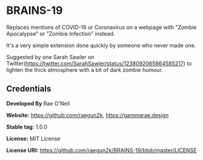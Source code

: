 # BRAINS-19

Replaces mentions of COVID-19 or Coronavirus on a webpage with "Zombie Apocalypse" or "Zombie Infection" instead.

It's a very simple extension done quickly by someone who never made one. 

Suggested by one Sarah Sawler on Twitter(https://twitter.com/SarahSawler/status/1238092065864585217) to lighten
the thick atmosphere with a bit of dark zombie humour.

## Credentials ##

**Developed By**       Rae O'Neil

**Website:**           https://github.com/raegun2k, https://gammarae.design

**Stable tag:**        1.0.0  

**License:**           MIT License 

**License URI:**       https://github.com/raegun2k/BRAINS-19/blob/master/LICENSE
